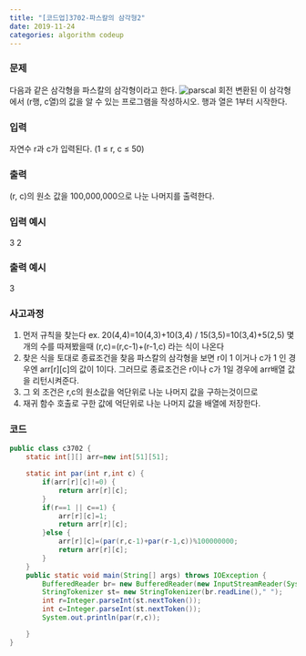 ```yaml
---
title: "[코드업]3702-파스칼의 삼각형2"
date: 2019-11-24
categories: algorithm codeup
---
```

### 문제
다음과 같은 삼각형을 파스칼의 삼각형이라고 한다.
![parscal](/assets/img/parscal.jpg)
회전 변환된 이 삼각형에서 (r행, c열)의 값을 알 수 있는 프로그램을 작성하시오. 행과 열은 1부터 시작한다.

### 입력
자연수 r과 c가 입력된다. (1 ≤ r, c ≤ 50)

### 출력
(r, c)의 원소 값을 100,000,000으로 나눈 나머지를 출력한다.

### 입력 예시
3 2

### 출력 예시
3

### 사고과정
1. 먼저 규칙을 찾는다
	 ex. 20(4,4)=10(4,3)+10(3,4) / 15(3,5)=10(3,4)+5(2,5)
	 몇개의 수를 따져봤을때 (r,c)=(r,c-1)+(r-1,c) 라는 식이 나온다
2. 찾은 식을 토대로 종료조건을 찾음
	 파스칼의 삼각형을 보면 r이 1 이거나 c가 1 인 경우엔 arr[r][c]의 값이 1이다. 그러므로 종료조건은 r이나 c가 1일 경우에 arr배열 값을 리턴시켜준다.
3. 그 외 조건은 r,c의 원소값을 억단위로 나눈 나머지 값을 구하는것이므로
4. 재귀 함수 호출로 구한 값에 억단위로 나눈 나머지 값을 배열에 저장한다.

### 코드
```java
public class c3702 {
	static int[][] arr=new int[51][51];

	static int par(int r,int c) {
		if(arr[r][c]!=0) {
			return arr[r][c];
		}
		if(r==1 || c==1) {
			arr[r][c]=1;
			return arr[r][c];
		}else {
			arr[r][c]=(par(r,c-1)+par(r-1,c))%100000000;
			return arr[r][c];
		}
	}
	public static void main(String[] args) throws IOException {
		BufferedReader br= new BufferedReader(new InputStreamReader(System.in));
		StringTokenizer st= new StringTokenizer(br.readLine()," ");
		int r=Integer.parseInt(st.nextToken());
		int c=Integer.parseInt(st.nextToken());
		System.out.println(par(r,c));

	}
}
```

